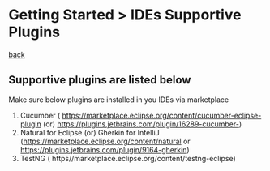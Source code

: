 # Getting Started > IDEs Supportive Plugins
[back](../README.md)

## Supportive plugins are listed below

Make sure below plugins are installed in you IDEs via marketplace
1. Cucumber ( https://marketplace.eclipse.org/content/cucumber-eclipse-plugin (or) https://plugins.jetbrains.com/plugin/16289-cucumber-)
2. Natural for Eclipse (or) Gherkin for IntelliJ (https://marketplace.eclipse.org/content/natural or https://plugins.jetbrains.com/plugin/9164-gherkin)
3. TestNG ( https//marketplace.eclipse.org/content/testng-eclipse)
